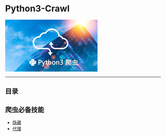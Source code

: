 # Python3-Crawl
![image](https://github.com/Harrdy2018/Python3-Crawl/blob/master/Pictures/Python3%20%E7%88%AC%E8%99%AB.jpg)  

***
## 目录
## 爬虫必备技能
  * [隐藏]()
  * [代理](https://github.com/Harrdy2018/Python3-Crawl/blob/master/Proxy.md)
